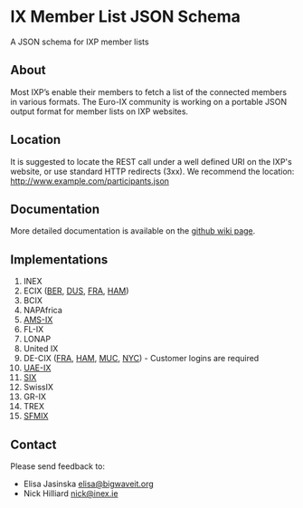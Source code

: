 IX Member List JSON Schema
===========

A JSON schema for IXP member lists 

## About 
Most IXP’s enable their members to fetch a list of the connected members in various formats. The Euro-IX community is working on a portable JSON output format for member lists on IXP websites.

## Location
It is suggested to locate the REST call under a well defined URI on the IXP's website, or use standard HTTP redirects (3xx). We recommend the location: http://www.example.com/participants.json

## Documentation
More detailed documentation is available on the [github wiki page](https://github.com/euro-ix/json-schemas/wiki).

## Implementations
01. INEX
02. ECIX ([BER](https://www.ecix.net/memberlist_BER.json), [DUS](https://www.ecix.net/memberlist_DUS.json), [FRA](https://www.ecix.net/memberlist_FRA.json), [HAM](https://www.ecix.net/memberlist_HAM.json))
03. BCIX
04. NAPAfrica
05. [AMS-IX](https://my.ams-ix.net/api/v1/members.json)
06. FL-IX
07. LONAP
08. United IX
09. DE-CIX ([FRA](https://portal.de-cix.net/operationalcontactsfra/opcon-euroix/), [HAM](https://portal.de-cix.net/operationalcontactsham/opcon-euroix/), [MUC](https://portal.de-cix.net/operationalcontactsmuc/opcon-euroix/), [NYC](https://portal.de-cix.net/operationalcontactsnyc/opcon-euroix/)) - Customer logins are required
10. [UAE-IX](http://www.uae-ix.net/customers-partners/customers/public-customer-list-in-json-format-dxb/)
11. [SIX](https://www.seattleix.net/autogen/participants.json)
12. SwissIX
13. GR-IX
14. TREX
15. [SFMIX](http://sfmix.org/participants.json)

## Contact
Please send feedback to: 
* Elisa Jasinska <elisa@bigwaveit.org>
* Nick Hilliard <nick@inex.ie>
